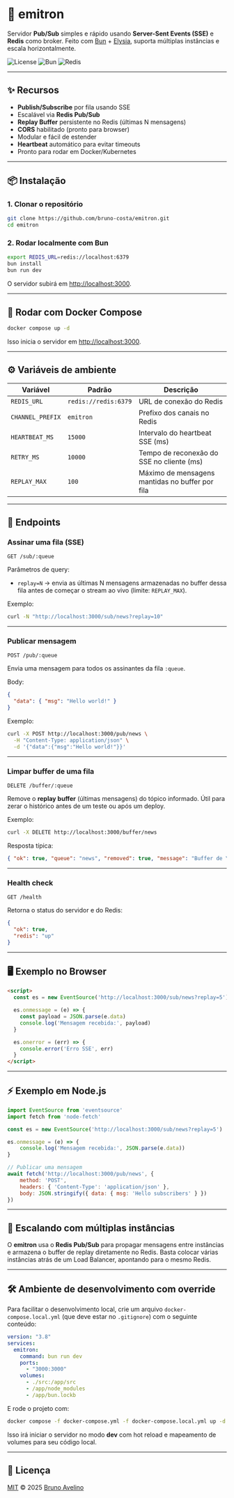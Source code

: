 # 🚀 emitron

Servidor **Pub/Sub** simples e rápido usando **Server-Sent Events (SSE)** e **Redis** como broker.
Feito com [Bun](https://bun.sh/) + [Elysia](https://elysiajs.com/), suporta múltiplas instâncias e escala horizontalmente.

![License](https://img.shields.io/badge/license-MIT-blue)
![Bun](https://img.shields.io/badge/Bun-1.x-black?logo=bun)
![Redis](https://img.shields.io/badge/Redis-7.x-red?logo=redis)

---

## ✨ Recursos

* **Publish/Subscribe** por fila usando SSE
* Escalável via **Redis Pub/Sub**
* **Replay Buffer** persistente no Redis (últimas N mensagens)
* **CORS** habilitado (pronto para browser)
* Modular e fácil de estender
* **Heartbeat** automático para evitar timeouts
* Pronto para rodar em Docker/Kubernetes

---

## 📦 Instalação

### 1. Clonar o repositório

```bash
git clone https://github.com/bruno-costa/emitron.git
cd emitron
```

### 2. Rodar localmente com Bun

```bash
export REDIS_URL=redis://localhost:6379
bun install
bun run dev
```

O servidor subirá em [http://localhost:3000](http://localhost:3000).

---

## 🐳 Rodar com Docker Compose

```bash
docker compose up -d
```

Isso inicia o servidor em [http://localhost:3000](http://localhost:3000). 

---

## ⚙️ Variáveis de ambiente

| Variável         | Padrão               | Descrição                                       |
| ---------------- | -------------------- | ----------------------------------------------- |
| `REDIS_URL`      | `redis://redis:6379` | URL de conexão do Redis                         |
| `CHANNEL_PREFIX` | `emitron`            | Prefixo dos canais no Redis                     |
| `HEARTBEAT_MS`   | `15000`              | Intervalo do heartbeat SSE (ms)                 |
| `RETRY_MS`       | `10000`              | Tempo de reconexão do SSE no cliente (ms)       |
| `REPLAY_MAX`     | `100`                | Máximo de mensagens mantidas no buffer por fila |

---

## 🔌 Endpoints

### **Assinar uma fila (SSE)**

```
GET /sub/:queue
```

Parâmetros de query:

* `replay=N` → envia as últimas N mensagens armazenadas no buffer dessa fila antes de começar o stream ao vivo (limite: `REPLAY_MAX`).

Exemplo:

```bash
curl -N "http://localhost:3000/sub/news?replay=10"
```

---

### **Publicar mensagem**

```
POST /pub/:queue
```

Envia uma mensagem para todos os assinantes da fila `:queue`.

Body:

```json
{
  "data": { "msg": "Hello world!" }
}
```

Exemplo:

```bash
curl -X POST http://localhost:3000/pub/news \
  -H "Content-Type: application/json" \
  -d '{"data":{"msg":"Hello world!"}}'
```

---

### **Limpar buffer de uma fila**

```
DELETE /buffer/:queue
```

Remove o **replay buffer** (últimas mensagens) do tópico informado. Útil para zerar o histórico antes de um teste ou após um deploy.

Exemplo:

```bash
curl -X DELETE http://localhost:3000/buffer/news
```

Resposta típica:

```json
{ "ok": true, "queue": "news", "removed": true, "message": "Buffer de \"news\" limpo" }
```

---

### **Health check**

```
GET /health
```

Retorna o status do servidor e do Redis:

```json
{
  "ok": true,
  "redis": "up"
}
```

---

## 🖥️ Exemplo no Browser

```html
<script>
  const es = new EventSource('http://localhost:3000/sub/news?replay=5')

  es.onmessage = (e) => {
    const payload = JSON.parse(e.data)
    console.log('Mensagem recebida:', payload)
  }

  es.onerror = (err) => {
    console.error('Erro SSE', err)
  }
</script>
```

---

## ⚡ Exemplo em Node.js

```js
import EventSource from 'eventsource'
import fetch from 'node-fetch'

const es = new EventSource('http://localhost:3000/sub/news?replay=5')

es.onmessage = (e) => {
    console.log('Mensagem recebida:', JSON.parse(e.data))
}

// Publicar uma mensagem
await fetch('http://localhost:3000/pub/news', {
    method: 'POST',
    headers: { 'Content-Type': 'application/json' },
    body: JSON.stringify({ data: { msg: 'Hello subscribers' } })
})
```

---

## 📡 Escalando com múltiplas instâncias

O **emitron** usa o **Redis Pub/Sub** para propagar mensagens entre instâncias e armazena o buffer de replay diretamente no Redis.
Basta colocar várias instâncias atrás de um Load Balancer, apontando para o mesmo Redis.

---

## 🛠️ Ambiente de desenvolvimento com override

Para facilitar o desenvolvimento local, crie um arquivo `docker-compose.local.yml` (que deve estar no `.gitignore`) com o seguinte conteúdo:

```yml
version: "3.8"
services:
  emitron:
    command: bun run dev
    ports:
      - "3000:3000"
    volumes:
      - ./src:/app/src
      - /app/node_modules
      - /app/bun.lockb
```

E rode o projeto com:

```bash
docker compose -f docker-compose.yml -f docker-compose.local.yml up -d
```

Isso irá iniciar o servidor no modo **dev** com hot reload e mapeamento de volumes para seu código local.

---

## 📜 Licença

[MIT](LICENSE) © 2025 [Bruno Avelino](https://github.com/bruno-costa)
